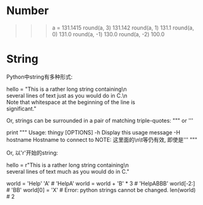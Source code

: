 Number
==================

>>> a = 131.1415
>>> round(a, 3)
131.142
>>> round(a, 1)
131.1
>>> round(a, 0)
131.0
>>> round(a, -1)
130.0
>>> round(a, -2)
100.0


String
==================
Python中string有多种形式:

hello = "This is a rather long string containing\n\
several lines of text just as you would do in C.\n\
    Note that whitespace at the beginning of the line is\
 significant."

Or, strings can be surrounded in a pair of matching triple-quotes: """ or '''

print """
Usage: thingy [OPTIONS]
     -h                        Display this usage message
     -H hostname               Hostname to connect to
NOTE: 这里面的\n\t等仍有效, 即使是'''
"""

Or, 以'r'开始的string:

hello = r"This is a rather long string containing\n\
several lines of text much as you would do in C."


world = 'Help' 'A'	# 'HelpA'
world = world + 'B' * 3	# 'HelpABBB'
world[-2:]		# 'BB'
world[0] = 'X'		# Error: python strings cannot be changed.
len(world)		# 2
